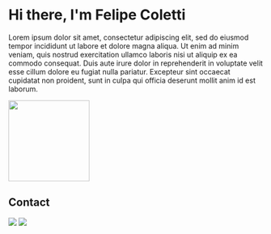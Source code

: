 # Hi there, I'm Felipe Coletti

Lorem ipsum dolor sit amet, consectetur adipiscing elit, sed do eiusmod tempor incididunt ut labore et dolore magna aliqua. Ut enim ad minim veniam, quis nostrud exercitation ullamco laboris nisi ut aliquip ex ea commodo consequat. Duis aute irure dolor in reprehenderit in voluptate velit esse cillum dolore eu fugiat nulla pariatur. Excepteur sint occaecat cupidatat non proident, sunt in culpa qui officia deserunt mollit anim id est laborum.

<img height="160em" src="https://github-readme-stats.vercel.app/api/top-langs/?username=felipe-coletti&layout=compact&theme=transparent">

## Contact

<a href="https://www.linkedin.com/in/felipe-coletti-41a49a229"><img src="https://img.shields.io/badge/linkedin-00a0dc?style=for-the-badge&logo=linkedin"></a>
<a href="https://felipe-coletti.github.io/portfolio/"><img src="https://img.shields.io/badge/portfolio-07d475?style=for-the-badge&logo=true"></a>
